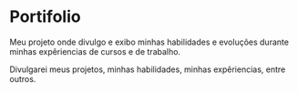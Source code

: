 # Portifolio
Meu projeto onde divulgo e exibo minhas habilidades e evoluções durante minhas expêriencias de cursos e de trabalho.

Divulgarei meus projetos, minhas habilidades, minhas expêriencias, entre outros.
